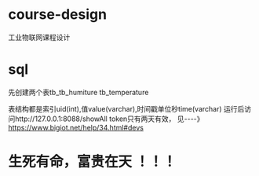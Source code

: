 # course-design
工业物联网课程设计
# sql
先创建两个表tb_tb_humiture tb_temperature

表结构都是索引uid(int),值value(varchar),时间戳单位秒time(varchar)
运行后访问http://127.0.0.1:8088/showAll
token只有两天有效， 见----》https://www.bigiot.net/help/34.html#devs

# 生死有命，富贵在天 ！！！
